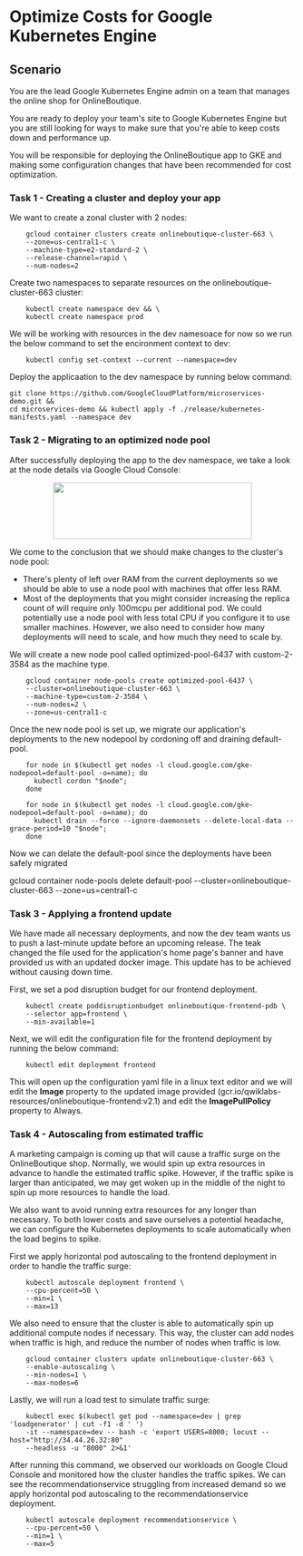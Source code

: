 # Optimize Costs for Google Kubernetes Engine
## Scenario
You are the lead Google Kubernetes Engine admin on a team that manages the online shop for 
OnlineBoutique.

You are ready to deploy your team's site to Google Kubernetes Engine but you are still looking for 
ways to make sure that you're able to keep costs down and performance up.

You will be responsible for deploying the OnlineBoutique app to GKE and making some configuration 
changes that have been recommended for cost optimization.

### Task 1 - Creating a cluster and deploy your app
We want to create a zonal cluster with 2 nodes:

        gcloud container clusters create onlineboutique-cluster-663 \
        --zone=us-central1-c \
        --machine-type=e2-standard-2 \
        --release-channel=rapid \
        --num-nodes=2

Create two namespaces to separate resources on the onlineboutique-cluster-663 cluster:

        kubectl create namespace dev && \
        kubectl create namespace prod

We will be working with resources in the dev namesoace for now so we run the below command to set the encironment context to dev:

        kubectl config set-context --current --namespace=dev
        
Deploy the applicaation to the dev namespace by running below command:

    git clone https://github.com/GoogleCloudPlatform/microservices-demo.git &&
    cd microservices-demo && kubectl apply -f ./release/kubernetes-manifests.yaml --namespace dev

### Task 2 - Migrating to an optimized node pool

After successfully deploying the app to the dev namespace, we take a look at the node details via Google Cloud Console:

<p align = "center">
  <img src="https://cdn.qwiklabs.com/uYinv2VTYdTkOsSsWGkvXvD%2FmTd4IsJXz4vkrNyl9no%3D" width = "350" height = "100"/>

We come to the conclusion that we should make changes to the cluster's node pool:

* There's plenty of left over RAM from the current deployments so we should be able to use a node pool with machines that offer less RAM.
* Most of the deployments that you might consider increasing the replica count of will require only 100mcpu per additional pod. We could potentially use a node pool with less total CPU if you configure it to use smaller machines. However, we also need to consider how many deployments will need to scale, and how much they need to scale by.

We will create a new node pool called optimized-pool-6437 with custom-2-3584 as the machine type.

        gcloud container node-pools create optimized-pool-6437 \
        --cluster=onlineboutique-cluster-663 \
        --machine-type=custom-2-3584 \
        --num-nodes=2 \
        --zone=us-central1-c

Once the new node pool is set up, we migrate our application's deployments to the new nodepool by cordoning off and draining default-pool.

        for node in $(kubectl get nodes -l cloud.google.com/gke-nodepool=default-pool -o=name); do
          kubectl cordon "$node";
        done

        for node in $(kubectl get nodes -l cloud.google.com/gke-nodepool=default-pool -o=name); do
          kubectl drain --force --ignore-daemonsets --delete-local-data --grace-period=10 "$node";
        done

Now we can delate the default-pool since the deployments have been safely migrated

gcloud container node-pools delete default-pool --cluster=onlineboutique-cluster-663 --zone=us=central1-c

### Task 3 - Applying a frontend update
We have made all necessary deployments, and now the dev team wants us to push a last-minute update before an upcoming release. The teak changed the file used for the application's home page's banner and have provided us with an updated docker image. This update has to be achieved without causing down time.

First, we set a pod disruption budget for our frontend deployment.

        kubectl create poddisruptionbudget onlineboutique-frontend-pdb \
        --selector app=frontend \
        --min-available=1

Next, we will edit the configuration file for the frontend deployment by running the below command:

        kubectl edit deployment frontend

This will open up the configuration yaml file in a linux text editor and we will edit the **Image** property to the updated image provided (gcr.io/qwiklabs-resources/onlineboutique-frontend:v2.1) and edit the **ImagePullPolicy** property to Always.

### Task 4 - Autoscaling from estimated traffic

A marketing campaign is coming up that will cause a traffic surge on the OnlineBoutique shop. Normally, we would spin up extra resources in advance to handle the estimated traffic spike. However, if the traffic spike is larger than anticipated, we may get woken up in the middle of the night to spin up more resources to handle the load.

We also want to avoid running extra resources for any longer than necessary. To both lower costs and save ourselves a potential headache, we can configure the Kubernetes deployments to scale automatically when the load begins to spike.

First we apply horizontal pod autoscaling to the frontend deployment in order to handle the traffic surge:

        kubectl autoscale deployment frontend \
        --cpu-percent=50 \
        --min=1 \
        --max=13

We also need to ensure that the cluster is able to automatically spin up additional compute nodes if necessary. This way, the cluster can add nodes when traffic is high, and reduce the number of nodes when traffic is low.

        gcloud container clusters update onlineboutique-cluster-663 \
        --enable-autoscaling \
        --min-nodes=1 \
        --max-nodes=6

Lastly, we will run a load test to simulate traffic surge:

        kubectl exec $(kubectl get pod --namespace=dev | grep 'loadgenerator' | cut -f1 -d ' ') 
        -it --namespace=dev -- bash -c 'export USERS=8000; locust --host="http://34.44.26.32:80" 
        --headless -u "8000" 2>&1'

After running this command, we observed our workloads on Google Cloud Console and monitored how the cluster handles the traffic spikes. We can see the recommendationservice struggling from increased demand so we apply horizontal pod autoscaling to the recommendationservice deployment.

        kubectl autoscale deployment recommendationservice \
        --cpu-percent=50 \
        --min=1 \
        --max=5

